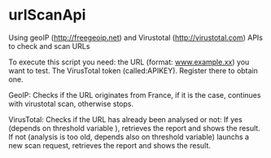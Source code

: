 # urlScanApi
Using geoIP (http://freegeoip.net) and Virustotal (http://virustotal.com) APIs to check and scan URLs

To execute this script you need:
the URL (format: www.example.xx) you want to test.
The VirusTotal token (called:APIKEY). Register there to obtain one.

GeoIP:
Checks if the URL originates from France, if it is the case, continues with virustotal scan, otherwise stops.

VirusTotal:
Checks if the URL has already been analysed or not:
If yes (depends on threshold variable ), retrieves the report and shows the result.
If not (analysis is too old, depends also on threshold variable) launchs a new scan request, retrieves the report and shows the result.